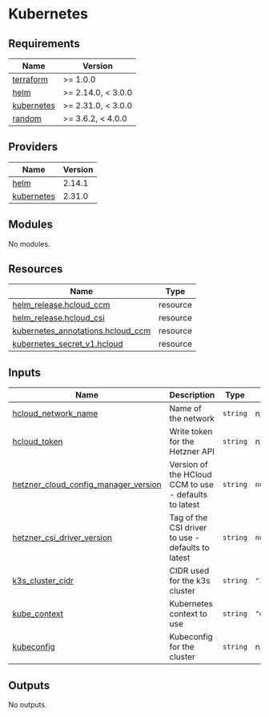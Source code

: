 # Kubernetes

<!-- BEGIN_TF_DOCS -->
## Requirements

| Name | Version |
|------|---------|
| <a name="requirement_terraform"></a> [terraform](#requirement\_terraform) | >= 1.0.0 |
| <a name="requirement_helm"></a> [helm](#requirement\_helm) | >= 2.14.0, < 3.0.0 |
| <a name="requirement_kubernetes"></a> [kubernetes](#requirement\_kubernetes) | >= 2.31.0, < 3.0.0 |
| <a name="requirement_random"></a> [random](#requirement\_random) | >= 3.6.2, < 4.0.0 |

## Providers

| Name | Version |
|------|---------|
| <a name="provider_helm"></a> [helm](#provider\_helm) | 2.14.1 |
| <a name="provider_kubernetes"></a> [kubernetes](#provider\_kubernetes) | 2.31.0 |

## Modules

No modules.

## Resources

| Name | Type |
|------|------|
| [helm_release.hcloud_ccm](https://registry.terraform.io/providers/hashicorp/helm/latest/docs/resources/release) | resource |
| [helm_release.hcloud_csi](https://registry.terraform.io/providers/hashicorp/helm/latest/docs/resources/release) | resource |
| [kubernetes_annotations.hcloud_ccm](https://registry.terraform.io/providers/hashicorp/kubernetes/latest/docs/resources/annotations) | resource |
| [kubernetes_secret_v1.hcloud](https://registry.terraform.io/providers/hashicorp/kubernetes/latest/docs/resources/secret_v1) | resource |

## Inputs

| Name | Description | Type | Default | Required |
|------|-------------|------|---------|:--------:|
| <a name="input_hcloud_network_name"></a> [hcloud\_network\_name](#input\_hcloud\_network\_name) | Name of the network | `string` | n/a | yes |
| <a name="input_hcloud_token"></a> [hcloud\_token](#input\_hcloud\_token) | Write token for the Hetzner API | `string` | n/a | yes |
| <a name="input_hetzner_cloud_config_manager_version"></a> [hetzner\_cloud\_config\_manager\_version](#input\_hetzner\_cloud\_config\_manager\_version) | Version of the HCloud CCM to use - defaults to latest | `string` | `null` | no |
| <a name="input_hetzner_csi_driver_version"></a> [hetzner\_csi\_driver\_version](#input\_hetzner\_csi\_driver\_version) | Tag of the CSI driver to use - defaults to latest | `string` | `null` | no |
| <a name="input_k3s_cluster_cidr"></a> [k3s\_cluster\_cidr](#input\_k3s\_cluster\_cidr) | CIDR used for the k3s cluster | `string` | `"10.244.0.0/16"` | no |
| <a name="input_kube_context"></a> [kube\_context](#input\_kube\_context) | Kubernetes context to use | `string` | `"default"` | no |
| <a name="input_kubeconfig"></a> [kubeconfig](#input\_kubeconfig) | Kubeconfig for the cluster | `string` | n/a | yes |

## Outputs

No outputs.
<!-- END_TF_DOCS -->
